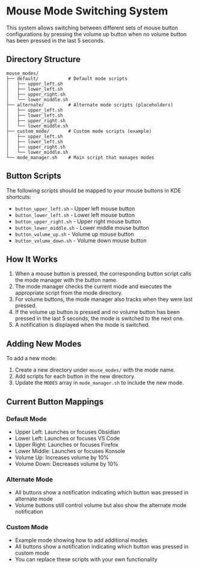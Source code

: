 # Mouse Mode Switching System

This system allows switching between different sets of mouse button configurations by pressing the volume up button when no volume button has been pressed in the last 5 seconds.

## Directory Structure

```
mouse_modes/
├── default/           # Default mode scripts
│   ├── upper_left.sh
│   ├── lower_left.sh
│   ├── upper_right.sh
│   └── lower_middle.sh
├── alternate/         # Alternate mode scripts (placeholders)
│   ├── upper_left.sh
│   ├── lower_left.sh
│   ├── upper_right.sh
│   └── lower_middle.sh
├── custom_mode/       # Custom mode scripts (example)
│   ├── upper_left.sh
│   ├── lower_left.sh
│   ├── upper_right.sh
│   └── lower_middle.sh
└── mode_manager.sh    # Main script that manages modes
```

## Button Scripts

The following scripts should be mapped to your mouse buttons in KDE shortcuts:

- `button_upper_left.sh` - Upper left mouse button
- `button_lower_left.sh` - Lower left mouse button
- `button_upper_right.sh` - Upper right mouse button
- `button_lower_middle.sh` - Lower middle mouse button
- `button_volume_up.sh` - Volume up mouse button
- `button_volume_down.sh` - Volume down mouse button

## How It Works

1. When a mouse button is pressed, the corresponding button script calls the mode manager with the button name.
2. The mode manager checks the current mode and executes the appropriate script from the mode directory.
3. For volume buttons, the mode manager also tracks when they were last pressed.
4. If the volume up button is pressed and no volume button has been pressed in the last 5 seconds, the mode is switched to the next one.
5. A notification is displayed when the mode is switched.

## Adding New Modes

To add a new mode:

1. Create a new directory under `mouse_modes/` with the mode name.
2. Add scripts for each button in the new directory.
3. Update the `MODES` array in `mode_manager.sh` to include the new mode.

## Current Button Mappings

### Default Mode
- Upper Left: Launches or focuses Obsidian
- Lower Left: Launches or focuses VS Code
- Upper Right: Launches or focuses Firefox
- Lower Middle: Launches or focuses Konsole
- Volume Up: Increases volume by 10%
- Volume Down: Decreases volume by 10%

### Alternate Mode
- All buttons show a notification indicating which button was pressed in alternate mode
- Volume buttons still control volume but also show the alternate mode notification

### Custom Mode
- Example mode showing how to add additional modes
- All buttons show a notification indicating which button was pressed in custom mode
- You can replace these scripts with your own functionality